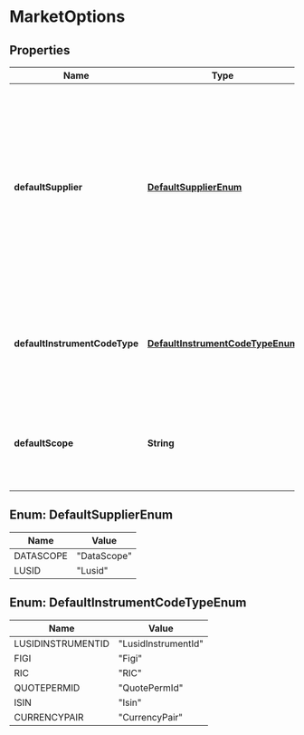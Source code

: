 
# MarketOptions

## Properties
Name | Type | Description | Notes
------------ | ------------- | ------------- | -------------
**defaultSupplier** | [**DefaultSupplierEnum**](#DefaultSupplierEnum) | The default supplier of data. This controls which &#39;dialect&#39; is used to find particular market data. e.g. one supplier might address data by RIC, another by PermId |  [optional]
**defaultInstrumentCodeType** | [**DefaultInstrumentCodeTypeEnum**](#DefaultInstrumentCodeTypeEnum) | when instrument quotes are searched for, what identifier should be used by default |  [optional]
**defaultScope** | **String** | for default rules, which scope should data be searched for in |  [optional]


<a name="DefaultSupplierEnum"></a>
## Enum: DefaultSupplierEnum
Name | Value
---- | -----
DATASCOPE | &quot;DataScope&quot;
LUSID | &quot;Lusid&quot;


<a name="DefaultInstrumentCodeTypeEnum"></a>
## Enum: DefaultInstrumentCodeTypeEnum
Name | Value
---- | -----
LUSIDINSTRUMENTID | &quot;LusidInstrumentId&quot;
FIGI | &quot;Figi&quot;
RIC | &quot;RIC&quot;
QUOTEPERMID | &quot;QuotePermId&quot;
ISIN | &quot;Isin&quot;
CURRENCYPAIR | &quot;CurrencyPair&quot;



